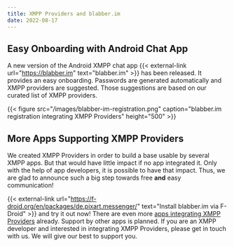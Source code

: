 ```yaml
---
title: XMPP Providers and blabber.im
date: 2022-08-17
---
```


## Easy Onboarding with Android Chat App

A new version of the Android XMPP chat app {{< external-link url="https://blabber.im" text="blabber.im" >}} has been released.
It provides an easy onboarding.
Passwords are generated automatically and XMPP providers are suggested.
Those suggestions are based on our curated list of XMPP providers.

{{< figure src="/images/blabber-im-registration.png" caption="blabber.im registration integrating XMPP Providers" height="500" >}}

## More Apps Supporting XMPP Providers

We created XMPP Providers in order to build a base usable by several XMPP apps.
But that would have little impact if no app integrated it.
Only with the help of app developers, it is possible to have that impact.
Thus, we are glad to announce such a big step towards free **and** easy communication!

{{< external-link url="https://f-droid.org/en/packages/de.pixart.messenger/" text="Install blabber.im via F-Droid" >}} and try it out now!
There are even more [apps integrating XMPP Providers](/apps/) already.
Support by other apps is planned.
If you are an XMPP developer and interested in integrating XMPP Providers, please get in touch with us.
We will give our best to support you.
